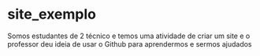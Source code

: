 # site_exemplo
Somos estudantes de 2 técnico e temos uma atividade  de criar um site e o professor deu ideia de usar o Github para aprendermos e sermos ajudados

